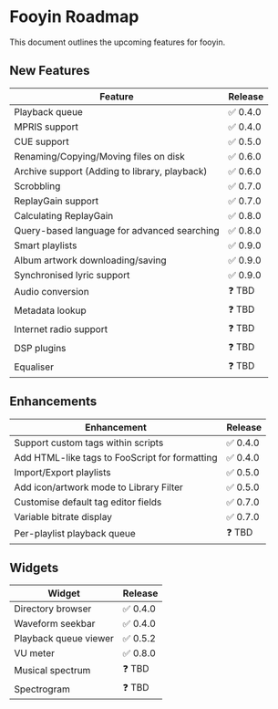 # Fooyin Roadmap

This document outlines the upcoming features for fooyin.

## New Features

| Feature                                       | Release  |
|-----------------------------------------------|----------|
| Playback queue                                | ✅ 0.4.0  |
| MPRIS support                                 | ✅ 0.4.0  |
| CUE support                                   | ✅ 0.5.0  |
| Renaming/Copying/Moving files on disk         | ✅ 0.6.0  |
| Archive support (Adding to library, playback) | ✅ 0.6.0  |
| Scrobbling                                    | ✅ 0.7.0  |
| ReplayGain support                            | ✅ 0.7.0  |
| Calculating ReplayGain                        | ✅ 0.8.0  |
| Query-based language for advanced searching   | ✅ 0.8.0  |
| Smart playlists                               | ✅ 0.9.0  |
| Album artwork downloading/saving              | ✅ 0.9.0  |
| Synchronised lyric support                    | ✅ 0.9.0  |
| Audio conversion                              | ❓ TBD    |
| Metadata lookup                               | ❓ TBD    |
| Internet radio support                        | ❓ TBD    |
| DSP plugins                                   | ❓ TBD    |
| Equaliser                                     | ❓ TBD    |

## Enhancements

| Enhancement                                    | Release |
|------------------------------------------------|---------|
| Support custom tags within scripts             | ✅ 0.4.0 |
| Add HTML-like tags to FooScript for formatting | ✅ 0.4.0 |
| Import/Export playlists                        | ✅ 0.5.0 |
| Add icon/artwork mode to Library Filter        | ✅ 0.5.0 |
| Customise default tag editor fields            | ✅ 0.7.0 |
| Variable bitrate display                       | ✅ 0.7.0 |
| Per-playlist playback queue                    | ❓ TBD   |

## Widgets

| Widget                | Release |
|-----------------------|---------|
| Directory browser     | ✅ 0.4.0 |
| Waveform seekbar      | ✅ 0.4.0 |
| Playback queue viewer | ✅ 0.5.2 |
| VU meter              | ✅ 0.8.0 |
| Musical spectrum      | ❓ TBD   |
| Spectrogram           | ❓ TBD   |
